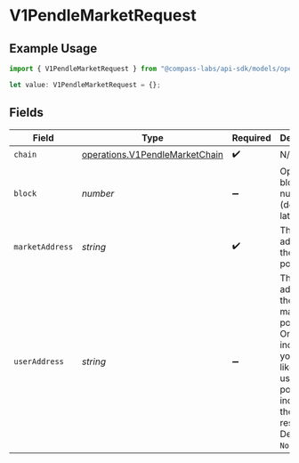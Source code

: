 # V1PendleMarketRequest

## Example Usage

```typescript
import { V1PendleMarketRequest } from "@compass-labs/api-sdk/models/operations";

let value: V1PendleMarketRequest = {};
```

## Fields

| Field                                                                                                                                           | Type                                                                                                                                            | Required                                                                                                                                        | Description                                                                                                                                     |
| ----------------------------------------------------------------------------------------------------------------------------------------------- | ----------------------------------------------------------------------------------------------------------------------------------------------- | ----------------------------------------------------------------------------------------------------------------------------------------------- | ----------------------------------------------------------------------------------------------------------------------------------------------- |
| `chain`                                                                                                                                         | [operations.V1PendleMarketChain](../../models/operations/v1pendlemarketchain.md)                                                                | :heavy_check_mark:                                                                                                                              | N/A                                                                                                                                             |
| `block`                                                                                                                                         | *number*                                                                                                                                        | :heavy_minus_sign:                                                                                                                              | Optional block number (defaults to latest).                                                                                                     |
| `marketAddress`                                                                                                                                 | *string*                                                                                                                                        | :heavy_check_mark:                                                                                                                              | The market address of the desired position.                                                                                                     |
| `userAddress`                                                                                                                                   | *string*                                                                                                                                        | :heavy_minus_sign:                                                                                                                              | The user address of the desired market position. Only include if you would like the user position included in the response. Defaults to `None`. |